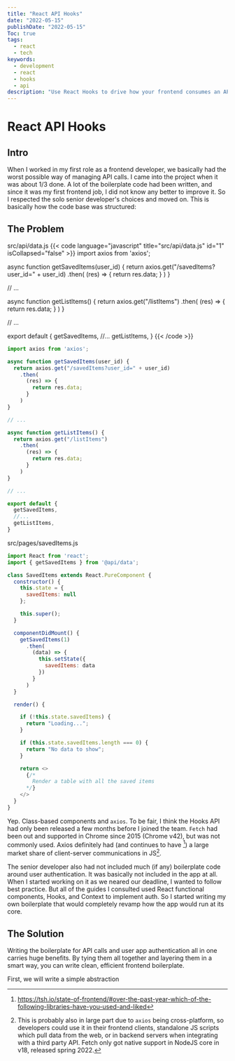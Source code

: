 ```yaml
---
title: "React API Hooks"
date: "2022-05-15"
publishDate: "2022-05-15"
Toc: true
tags:
  - react
  - tech
keywords: 
  - development
  - react
  - hooks
  - api
description: "Use React Hooks to drive how your frontend consumes an API."
---
```


# React API Hooks

## Intro

When I worked in my first role as a frontend developer, we basically had the worst possible way of managing API calls. I came into the project when it was about 1/3 done. A lot of the boilerplate code had been written, and since it was my first frontend job, I did not know any better to improve it. So I respected the solo senior developer's choices and moved on. This is basically how the code base was structured:

## The Problem

src/api/data.js
{{< code language="javascript" title="src/api/data.js" id="1" isCollapsed="false" >}}
import axios from 'axios';

async function getSavedItems(user_id) {
  return axios.get("/savedItems?user_id=" + user_id)
    .then(
      (res) => {
        return res.data;
      }
    )
}

// ...

async function getListItems() {
  return axios.get("/listItems")
    .then(
      (res) => {
        return res.data;
      }
    )
}

// ...

export default {
  getSavedItems,
  //...
  getListItems,
}
{{< /code >}}

```js
import axios from 'axios';

async function getSavedItems(user_id) {
  return axios.get("/savedItems?user_id=" + user_id)
    .then(
      (res) => {
        return res.data;
      }
    )
}

// ...

async function getListItems() {
  return axios.get("/listItems")
    .then(
      (res) => {
        return res.data;
      }
    )
}

// ...

export default {
  getSavedItems,
  //...
  getListItems,
}
```

src/pages/savedItems.js
```js
import React from 'react';
import { getSavedItems } from '@api/data';

class SavedItems extends React.PureComponent {
  constructor() {
    this.state = {
      savedItems: null
    };

    this.super();
  }

  componentDidMount() {
    getSavedItems(1)
      .then(
        (data) => {
          this.setState({
            savedItems: data
          })
        }
      )
  }

  render() {

    if (!this.state.savedItems) {
      return "Loading...";
    }

    if (this.state.savedItems.length === 0) {
      return "No data to show";
    }

    return <>
      {/*
        Render a table with all the saved items
      */}
    </>
  }
}
```

Yep. Class-based components and `axios`. To be fair, I think the Hooks API had only been released a few months before I joined the team. `Fetch` had been out and supported in Chrome since 2015 (Chrome v42), but was not commonly used. Axios definitely had (and continues to have [^1]) a large market share of client-server communications in JS[^2]. 

The senior developer also had not included much (if any) boilerplate code around user authentication. It was basically not included in the app at all. When I started working on it as we neared our deadline, I wanted to follow best practice. But all of the guides I consulted used React functional components, Hooks, and Context to implement auth. So I started writing my own boilerplate that would completely revamp how the app would run at its core. 

## The Solution

Writing the boilerplate for API calls and user app authentication all in one carries huge benefits. By tying them all together and layering them in a smart way, you can write clean, efficient frontend boilerplate. 

First, we will write a simple abstraction


[^1]: https://tsh.io/state-of-frontend/#over-the-past-year-which-of-the-following-libraries-have-you-used-and-liked
[^2]: This is probably also in large part due to `axios` being cross-platform, so developers could use it in their frontend clients, standalone JS scripts which pull data from the web, or in backend servers when integrating with a third party API. Fetch only got native support in NodeJS core in v18, released spring 2022. 